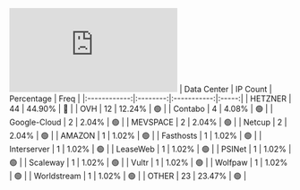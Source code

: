 ![Diagramm](https://github.com/obajay/StateSync-snapshots/blob/main/Projects/Jackal/1/README.md)
| Data Center | IP Count | Percentage | Freq |
|:------------:|:--------:|:-----------:|:-----:|
| HETZNER | 44 | 44.90% | 🔴 |
| OVH | 12 | 12.24% | 🟢 |
| Contabo | 4 | 4.08% | 🟢 |
| Google-Cloud | 2 | 2.04% | 🟢 |
| MEVSPACE | 2 | 2.04% | 🟢 |
| Netcup | 2 | 2.04% | 🟢 |
| AMAZON | 1 | 1.02% | 🟢 |
| Fasthosts | 1 | 1.02% | 🟢 |
| Interserver | 1 | 1.02% | 🟢 |
| LeaseWeb | 1 | 1.02% | 🟢 |
| PSINet | 1 | 1.02% | 🟢 |
| Scaleway | 1 | 1.02% | 🟢 |
| Vultr | 1 | 1.02% | 🟢 |
| Wolfpaw | 1 | 1.02% | 🟢 |
| Worldstream | 1 | 1.02% | 🟢 |
| OTHER | 23 | 23.47% | 🟢 |